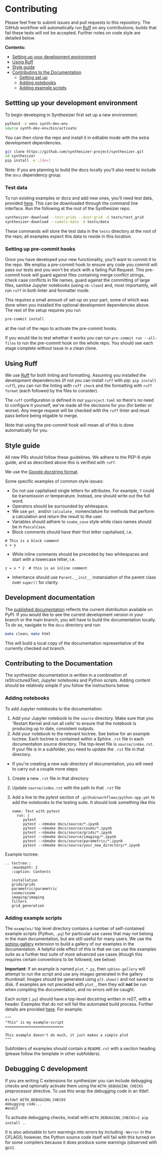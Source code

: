# Contributing

Please feel free to submit issues and pull requests to this repository.
The GitHub workflow will automatically run [Ruff](https://github.com/astral-sh/ruff) on any contributions; builds that fail these tests will not be accepted. Further notes on code style are detailed below.

**Contents:**

- [Setting up your development environment](#setting-up-your-development-environment)
- [Using Ruff](#using-ruff)
- [Style guide](#style-guide)
- [Contributing to the Documentation](#contributing-to-the-documentation)
  - [Getting set up](#getting-set-up)
  - [Adding notebooks](#adding-notebooks)
  - [Adding example scripts](#adding-example-scripts)

## Settting up your development environment

To begin developing in Synthesizer first set up a new environment.

```bash
python3 -m venv synth-dev-env
source synth-dev-env/bin/activate
```

You can then clone the repo and install it in editable mode with the extra development dependencies.

```bash
git clone https://github.com/synthesizer-project/synthesizer.git
cd synthesizer
pip install -e .[dev]
```

Note: if you are planning to build the docs locally you'll also need to include the `docs` dependency group.

### Test data

To run existing examples or docs and add new ones, you'll need test data, provided [here](https://synthesizer-project.github.io/synthesizer/getting_started/downloading_grids.html#downloading-the-test-grid). This can be downloaded through the command line interface. Run the following at the root of the Synthesizer repo.

```bash
synthesizer-download --test-grids --dust-grid -d tests/test_grid
synthesizer-download --camels-data -d tests/data
```

These commands will store the test data in the `tests` directory at the root of the repo; all examples expect this data to reside in this location.

### Setting up pre-commit hooks

Once you have developed your new functionality, you'll want to commit it to the repo. We employ a pre-commit hook to ensure any code you commit will pass our tests and you won't be stuck with a failing Pull Request. This pre-commit hook will guard against files containing merge conflict strings, check case conflicts in file names, guard against the committing of large files, sanitise Jupyter notebooks (using `nb-clean`) and, most importantly, will run `ruff` in both linter and formatter mode.

This requires a small amount of set-up on your part, some of which was done when you installed the optional development dependencies above. The rest of the setup requires you run

```bash
pre-commit install
```

at the root of the repo to activate the pre-commit hooks.

If you would like to test whether it works you can run `pre-commit run --all-files` to run the pre-commit hook on the whole repo. You should see each stage complete without issue in a clean clone.

## Using Ruff

We use [Ruff](https://github.com/astral-sh/ruff) for both linting and formatting. Assuming you installed the development dependencies (if not you can install `ruff` with pip: `pip install ruff`), you can run the linting with `ruff check` and the formatting with `ruff format` (each followed by the files to consider).

The `ruff` configuration is defined in our `pyproject.toml` so there's no need to configure it yourself, we've made all the decisions for you (for better or worse). Any merge request will be checked with the `ruff` linter and must pass before being eligable to merge.

Note that using the pre-commit hook will mean all of this is done automatically for you.

## Style guide

All new PRs should follow these guidelines. We adhere to the PEP-8 style guide, and as described above this is verified with `ruff`.

We use the [Google docstring format](https://google.github.io/styleguide/pyguide.html#s3.8-comments-and-docstrings).

Some specific examples of common style issues:

- Do not use capitalised single letters for attributes. For example, `T` could be transmission or temperature. Instead, one should write out the full word.
- Operators should be surrounded by whitespace.
- We use `get_` and/or `calculate_` nomenclature for methods that perform a calculation and return the result to the user.
- Variables should adhere to `snake_case` style while class names should be in `PascalCase`.
- Block comments should have their first letter capitalised, i.e.

```
# This is a block comment
x = y
```

- While inline comments should be preceded by two whitespaces and start with a lowercase letter, i.e.

```
z = x * 2  # this is an inline comment
```

- Inheritance should use `Parent.__init__` instansiation of the parent class over `super()` for clarity.

## Development documentation 

The [published documentation](https://synthesizer-project.github.io/synthesizer/) reflects the current distribution available on PyPI. If you would like to see the current development version in your branch or the main branch, you will have to build the documentation locally. To do so, navigate to the ``docs`` directory and run:

```bash
make clean; make html
```
This will build a local copy of the documentation representative of the currently checked out branch.

## Contributing to the Documentation

The synthesizer documentation is written in a combination of reStructuredText, Jupyter notebooks and Python scripts.
Adding content should be relatively simple if you follow the instructions below.

### Adding notebooks

To add Jupyter notebooks to the documentation:

1. Add your Jupyter notebook to the `source` directory. Make sure that you 'Restart Kernel and run all cells' to ensure that the notebook is producing up to date, consistent outputs.
2. Add your notebook to the relevant toctree. See below for an example toctree. Each toctree is contained within a Sphinx `.rst` file in each documentation source directory. The top-level file is `source/index.rst`. If your file is in a subfolder, you need to update the `.rst` file in that directory.

- If you're creating a new sub-directory of documentation, you will need to carry out a couple more steps:

1.  Create a new `.rst` file in that directory
2.  Update `source/index.rst` with the path to that `.rst` file
3.  Add a line to the _pytest_ section of `.github/workflows/python-app.yml` to add the notebooks to the testing suite. It should look something like this

        name: Test with pytest
          run: |
             pytest
             pytest --nbmake docs/source/*.ipynb
             pytest --nbmake docs/source/cosmo/*.ipynb
             pytest --nbmake docs/source/grids/*.ipynb
             pytest --nbmake docs/source/imaging/*.ipynb
             pytest --nbmake docs/source/parametric/*.ipynb
             pytest --nbmake docs/source/your_new_directory/*.ipynb

Example toctree:

    .. toctree::
       :maxdepth: 2
       :caption: Contents

       installation
       grids/grids
       parametric/parametric
       cosmo/cosmo
       imaging/imaging
       filters
       grid_generation

### Adding example scripts

The `examples/` top level directory contains a number of self-contained example scripts (Python, `.py`) for particular use cases that may not belong in the main documentation, but are still useful for many users. We use the [sphinx-gallery](https://sphinx-gallery.github.io/stable/index.html) extension to build a gallery of our examples in the documentation. A helpful side effect of this is that we can use the examples suite as a further test suite of more advanced use cases (though this requires certain conventions to be followed, see below)

**Important**: If an example is named `plot_*.py`, then `sphinx-gallery` will attempt to run the script and use any images generated in the gallery thumbnail. Images should be generated using `plt.show()` and not saved to disk. If examples are not preceded with `plot_`, then they will **not** be run when compiling the documentation, and no errors will be caught.

Each script (`.py`) should have a top-level docstring written in reST, with a header. Examples that do not will fail the automated build process. Further details are provided [here](https://sphinx-gallery.github.io/stable/syntax.html). For example:

    """
    "This" is my example-script
    ===========================

    This example doesn't do much, it just makes a simple plot
    """

Subfolders of examples should contain a `README.rst` with a section heading (please follow the template in other subfolders).

## Debugging C development

If you are writing C extensions for synthesizer you can include debugging checks and optionally activate them using the `WITH_DEBUGGING_CHECKS` preprocessor directive. To use this wrap the debugging code in an ifdef:

```
#ifdef WITH_DEBUGGING_CHECKS
debugging code...
#endif
```

To activate debugging checks, install with `WITH_DEBUGGING_CHECKS=1 pip install .`.

It is also advisable to turn warnings into errors by including `-Werror` in the CFLAGS; however, the Python source code itself will fail with this turned on for some compilers because it does produce some warnings (observed with gcc).
